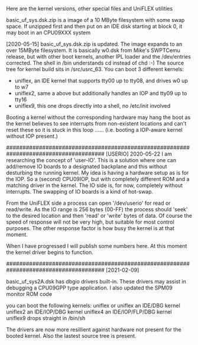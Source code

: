 Here are the kernel versions, other special files and UniFLEX utilities

basic_uf_sys.dsk.zip is a image of a 10 MByte filesystem with some swap space. If unzipped first and then
put on an IDE disk starting at block 0, it may boot in an CPU09XXX system

[2020-05-15]
basic_uf_sys.dsk.zip is updated. The image expands to an over 15MByte filesystem. It is basically w0.dsk from Mike's SWPTCemu release, but with other boot kernels, another IPL loader and the /dev/entries corrected.
The shell in /bin understands cd instead of chd :-)
The source tree for kernel build sits in /src/usrc_63.
You can boot 3 different kernels:
* uniflex, an IDE kernel that supports tty00 up to tty08, and drives w0 up to w7
* uniflex2, same a above but additionally handles an IOP and tty09 up to tty16
* uniflex9, this one drops directly into a shell, no /etc/init involved

Booting a kernel without the corresponding hardware may hang the boot as the kernel believes to see interrupts
from non-existent locations and can't reset these so it is stuck in this loop ...... 
(i.e. booting a IOP-aware kernel without IOP present.)

######################################################################################
[USERIO]   2020-05-22
I am researching the concept of 'user-IO'. This is a solution where one can add/remove IO boards to a designated backplane and 
this without desturbing the running kernel. My idea is having a hardware setup as is for the IOP. So a (second) CPU09IOP, but
with completely different ROM and a matching driver in the kernel. The IO side is, for now, completely without interrupts.
The swapping of IO boards is a kind of hot-swap.

From the UniFLEX side a process can open '/dev/userio' for read or read/write. As the IO range is 256 bytes (00-FF) the process
should 'seek' to the desired location and then 'read' or 'write' bytes of data. Of course the speed of response will not be 
very high, but suitable for most control purposes. The other response factor is how busy the kernel is at that moment.

When I have progressed I will publish some numbers here. At this moment the kernel driver begins to function.

######################################################################################
[2021-02-09]

basic_uf_sys2A.dsk has dbgio drivers built-in. These drivers may assist in debugging a CPU09GPP type application. I also
updated the SPM09 monitor ROM code

you can boot the following kernels:
uniflex or uniflex   an IDE/DBG kernel
uniflex2             an IDE/IOP/DBG kernel
uniflex4             an IDE/IOP/FLP/DBG kernel
uniflex9             drops straight in /bin/sh

The drivers are now more resillient against hardware not present for the booted kernel.
Also the lastest source tree is present.

